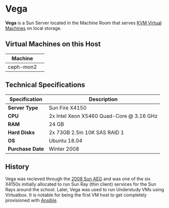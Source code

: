 # Vega

**Vega** is a Sun Server located in the Machine Room that serves [KVM Virtual Machines](broken-reference) on local storage.

## Virtual Machines on this Host <a href="#virtual-machines-on-this-host" id="virtual-machines-on-this-host"></a>

| Machine   | ​ |
| --------- | - |
| ceph-mon2 |   |

## Technical Specifications

| **Specification** | Description                              |
| ----------------- | ---------------------------------------- |
| **Server Type**   | Sun Fire X4150                           |
| **CPU**           | 2x Intel Xeon X5460 Quad-Core @ 3.16 GHz |
| **RAM**           | 24 GB                                    |
| **Hard Disks**    | 2x 73GB 2.5in 10K SAS RAID 1             |
| **OS**            | Ubuntu 18.04                             |
| **Purchase Date** | Winter 2008                              |

## History

Vega was recieved through the [2008 Sun AEG](../history/2008-sun-aeg.md) and was one of the six X4150s initially allocated to run Sun Ray (thin client) services for the Sun Rays around the school. Later, Vega was used to run Understudy VMs using Virtualbox. It is notable for being the first VM host to get completely provisioned with [Ansible](../../technologies/tools/ansible.md).
